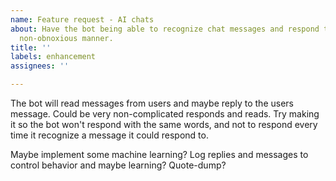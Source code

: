 ```yaml
---
name: Feature request - AI chats
about: Have the bot being able to recognize chat messages and respond to them in a
  non-obnoxious manner.
title: ''
labels: enhancement
assignees: ''

---
```


The bot will read messages from users and maybe reply to the users message. Could be very non-complicated responds and reads. Try making it so the bot won't respond with the same words, and not to respond every time it recognize a message it could respond to.

Maybe implement some machine learning?
Log replies and messages to control behavior and maybe learning?
Quote-dump?
